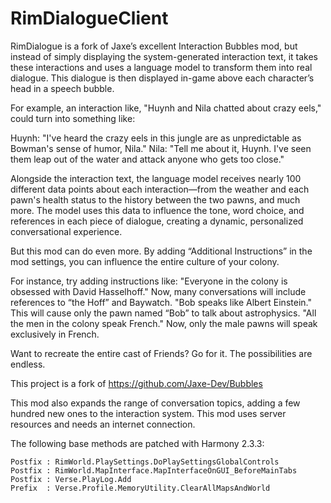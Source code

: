 # RimDialogueClient 

RimDialogue is a fork of Jaxe’s excellent Interaction Bubbles mod, but instead of simply displaying the system-generated interaction text, it takes these interactions and uses a language model to transform them into real dialogue. This dialogue is then displayed in-game above each character’s head in a speech bubble.

For example, an interaction like, "Huynh and Nila chatted about crazy eels," could turn into something like:

Huynh: "I've heard the crazy eels in this jungle are as unpredictable as Bowman's sense of humor, Nila."
Nila: "Tell me about it, Huynh. I've seen them leap out of the water and attack anyone who gets too close."

Alongside the interaction text, the language model receives nearly 100 different data points about each interaction—from the weather and each pawn's health status to the history between the two pawns, and much more. The model uses this data to influence the tone, word choice, and references in each piece of dialogue, creating a dynamic, personalized conversational experience.

But this mod can do even more. By adding “Additional Instructions” in the mod settings, you can influence the entire culture of your colony.

For instance, try adding instructions like:
"Everyone in the colony is obsessed with David Hasselhoff." Now, many conversations will include references to “the Hoff” and Baywatch.
"Bob speaks like Albert Einstein." This will cause only the pawn named “Bob” to talk about astrophysics.
"All the men in the colony speak French." Now, only the male pawns will speak exclusively in French.

Want to recreate the entire cast of Friends? Go for it. The possibilities are endless.

This project is a fork of https://github.com/Jaxe-Dev/Bubbles

This mod also expands the range of conversation topics, adding a few hundred new ones to the interaction system.
This mod uses server resources and needs an internet connection.

The following base methods are patched with Harmony 2.3.3:
```
Postfix : RimWorld.PlaySettings.DoPlaySettingsGlobalControls
Postfix : RimWorld.MapInterface.MapInterfaceOnGUI_BeforeMainTabs
Postfix : Verse.PlayLog.Add
Prefix  : Verse.Profile.MemoryUtility.ClearAllMapsAndWorld
```

